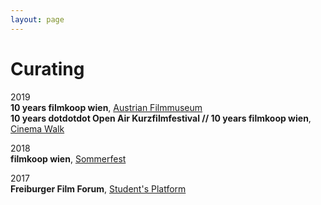 ```yaml
---
layout: page
---
```

# Curating

2019<br>
<strong>10 years filmkoop wien</strong>, <a href="https://www.filmmuseum.at/kinoprogramm/schiene?schienen_id=1571968231436" rel="noopener noreferrer" target="_blank">Austrian Filmmuseum</a><br>
<strong>10 years dotdotdot Open Air Kurzfilmfestival // 10 years filmkoop wien</strong>, <a href="https://www.filmkoopwien.at/de/10-jahre-dotdotdot-open-air-kurzfilmfestival-10-jahre-filmkoop-wien/" rel="noopener noreferrer" target="_blank">Cinema Walk</a>

2018<br>
<strong>filmkoop wien</strong>,  <a href="https://www.filmkoopwien.at/de/filmkoop-wien-spaetsommerfest/" rel="noopener noreferrer" target="_blank">Sommerfest</a>

2017<br>
<strong>Freiburger Film Forum</strong>, <a href="https://www.freiburger-filmforum.de/archiv/programm-2017/" rel="noopener noreferrer" target="_blank">Student's Platform</a>

<!--filmkoop wien 1: Blick und Berührung<br>
filmkoop wien 2: Strukturen und Projektionen<br>
filmkoop wien 3: Erzählungen aus Korn<br>-->